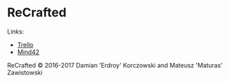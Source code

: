 # ReCrafted

Links: 
- [Trello](https://trello.com/b/xGap0YZQ/recrafted)
- [Mind42](https://mind42.com/mindmap/4a8e42f6-a7e8-49a2-832c-3595e9a25301)

ReCrafted © 2016-2017 Damian 'Erdroy' Korczowski and Mateusz 'Maturas' Zawistowski
